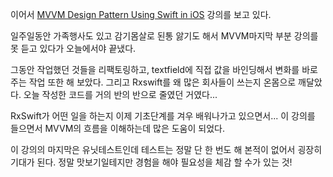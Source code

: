 이어서 [MVVM Design Pattern Using Swift in iOS](https://www.udemy.com/course/mastering-mvvm-for-ios/) 강의를 보고 있다.

일주일동안 가족행사도 있고 감기몸살로 된통 앓기도 해서 
MVVM마지막 부분 강의를 못 듣고 있다가 오늘에서야 끝냈다.

그동안 작업했던 것들을 리팩토링하고, textfield에 직접 값을 바인딩해서 변화를 바로 주는
작업 또한 해 보았다. 그리고 Rxswift를 왜 많은 회사들이 쓰는지  온몸으로 깨달았다.
오늘 작성한 코드를 거의 반의 반으로 줄였던 거였다...

RxSwift가 어떤 일을 하는지 이제 기초단계를 겨우 배워나가고 있으면서...
이 강의를 들으면서 MVVM의 흐름을 이해하는데 많은 도움이 되었다.

이 강의의 마지막은 유닛테스트인데 테스트는 정말 단 한 번도 해 본적이 없어서
굉장히 기대가 된다. 정말 맛보기일테지만 경험을 해야 필요성을 체감 할 수가 있는 것!